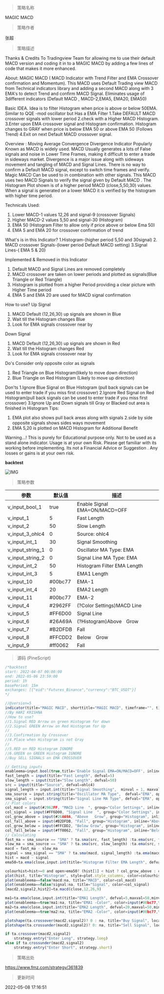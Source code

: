 
> 策略名称

MAGIC MACD

> 策略作者

张超

> 策略描述

Thanks & Credits
To Tradingview Team for allowing me to use their default MACD version and coding it in to a MAGIC MACD by adding a few lines of code that
makes it more enhanced.


About:
MAGIC MACD ( MACD Indicator with Trend Filter and EMA Crossover confirmation and Momentum). This MACD uses Default Trading view MACD
from Technical indicators library and adding a second MACD along with 3 EMA's to detect Trend and confirm MACD Signal.
Eliminates usage of 3different indicators (Default MACD , MACD-2,EMA5, EMA20, EMA50)

Basic IDEA.
Idea is to filter Histogram when price is above or below 50EMA. Similar to QQE -mod oscillator but Has a EMA Filter
1.Take DEFAULT MACD crossover signals with lower period
2.check with a Higher MACD Histogram.
3.Enter upon EMA crossover signal and Histogram confirmation.
Histogram changes to GRAY when price is below EMA 50 or above EMA 50 (Follows Trend)
4.Exit on next Default MACD crossover signal.

Overview :
Moving Average Convergence Divergence Indicator Popularly Known as MACD is widely used. MACD Usually generates a lots of False signals
and noise in Lower Time Frames, making it difficult to enter a trade in sideways market. Divergence is a major issue along with sideways
movement and tangling of MACD and Signal Lines. There is no way to confirm a Default MACD signal, except to switch time frames and
verify.
Magic MACD Can be used to in combination with other signals.
This MACD uses two MACD Signals to verify the signal given by Default MACD . The Histogram Plot shown is of a higher period
MACD (close,5,50,30) values. When a signal is generated on a lower MACD it is verified by the histogram with higher time period.

Technicals Used:
1. Lower MACD-1 values 12,26 and signal-9 (crossover Signals)
2. Higher MACD-2 values 5,50 and signal-30 (Histogram)
3. EMA 50 (Histogram Filter to allow only if price above or below Ema 50)
4. EMA 5 and EMA 20 for crossover confirmation of trend

What's is in this Indicator?
1.Histogram-(higher period 5,50 and 30signal)
2. MACD crossover Signals-(lower period Default MACD setting)
3.Signal Lines-( EMA 5 & 20)

Implemented & Removed in this Indicator
1. Default MACD and Signal Lines are removed completely
2. MACD crossover are taken on lower periods and plotted as signals(Blue Triangle or Red Triangle)
3. Histogram is plotted from a higher Period providing a clear picture with Higher Time period
4. EMA 5 and EMA 20 are used for MACD signal confirmation

How to use?
Up Signal
1. MACD Default (12,26,30) up signals are shown in Blue
2. Wait till the Histogram changes Blue
3. Look for EMA signals crossover near by

Down Signal
1. MACD Default (12,26,30) up signals are shown in Red
2. Wait till the Histogram changes Red
3. Look for EMA signals crossover near by

Do's
Consider only opposite color as signals
1. Red Triangle on Blue Histogram(likely to move down direction)
2. Blue Triangle on Red Histogram (Likely to move up direction)

Don'ts
1.Ignore Blue Signal on Blue Histogram (pull back signals can be used to enter trade if you miss first crossover)
2.Ignore Red Signal on Red Histogram(pull back signals can be used to enter trade if you miss first crossover)
3.Ignore Up and Down signals till Gray or Blacked out area is finished in Histogram
Tips:
1. EMA plot also shows pull back areas along with signals
2.side by side opposite signals shows sides ways movement
3. EMA 5,20 is plotted on MACD Histogram for Additional Benefit


Warning...!
This is purely for Educational purpose only. Not to be used as a stand alone indicator. Usage is at your own Risk. Please get familiar with its working before implementing. Its not a Financial Advice or Suggestion . Any losses or gains is at your own risk.

**backtest**

 ![IMG](https://www.fmz.com/upload/asset/4802b7293091d73f1e.png) 

> 策略参数



|参数|默认值|描述|
|----|----|----|
|v_input_bool_1|true|Enable Signal EMA=ON/MACD=OFF|
|v_input_1|5|Fast Length|
|v_input_2|50|Slow Length|
|v_input_3_ohlc4|0|Source: ohlc4|high|low|open|hl2|hlc3|hlcc4|close|
|v_input_int_1|30|Signal Smoothing|
|v_input_string_1|0|Oscillator MA Type: EMA|SMA|
|v_input_string_2|0|Signal Line MA Type: EMA|SMA|
|v_input_int_2|50|Histogram Filter EMA Length|
|v_input_int_3|5|EMA1 Length|
|v_input_10|#00bc77|EMA-1|
|v_input_int_4|20|EMA2 Length|
|v_input_11|#00bc77|EMA-2|
|v_input_4|#2962FF|(?Color Settings)MACD Line  |
|v_input_5|#FF6D00|Signal Line  |
|v_input_6|#26A69A|(?Histogram)Above   Grow|
|v_input_7|#B2DFDB|Fall|
|v_input_8|#FFCDD2|Below Grow|
|v_input_9|#ff0062|Fall|


> 源码 (PineScript)

``` javascript
/*backtest
start: 2022-04-07 00:00:00
end: 2022-05-06 23:59:00
period: 1h
basePeriod: 15m
exchanges: [{"eid":"Futures_Binance","currency":"BTC_USDT"}]
*/

//@version=5
indicator(title="MAGIC MACD", shorttitle="MAGIC MACD", timeframe="", timeframe_gaps=true)
//By HARI KRISHNA 
//How to use?
//1.Signal RED Arrow on green Histogram for down
//2.Signal GREEN Arrow on Red Histogram for Up
//
//3.Confirmation by Crossover
//4.Place when Histogram is not Gray
//
//5.RED on RED Histogram IGNORE
//6.GREEN on GREEN Histogram IGNORE
//Buy SELL SIGNALS on EMA CROSSOVER

// Getting inputs
enableema=input.bool(true,title='Enable Signal EMA=ON/MACD=OFF', inline="MACD")
fast_length = input(title="Fast Length", defval=5)
slow_length = input(title="Slow Length", defval=50)
src = input(title="Source", defval=ohlc4)
signal_length = input.int(title="Signal Smoothing",  minval = 1, maxval = 50, defval = 30)
sma_source = input.string(title="Oscillator MA Type",  defval="EMA", options=["SMA", "EMA"])
sma_signal = input.string(title="Signal Line MA Type", defval="EMA", options=["SMA", "EMA"])
// Plot colors
col_macd = input(#2962FF, "MACD Line  ", group="Color Settings", inline="MACD")
col_signal = input(#FF6D00, "Signal Line  ", group="Color Settings", inline="Signal")
col_grow_above = input(#26A69A, "Above   Grow", group="Histogram", inline="Above")
col_fall_above = input(#B2DFDB, "Fall", group="Histogram", inline="Above")
col_grow_below = input(#FFCDD2, "Below Grow", group="Histogram", inline="Below")
col_fall_below = input(#ff0062, "Fall", group="Histogram", inline="Below")
// Calculating
fast_ma = sma_source == "SMA" ? ta.sma(src, fast_length) :ta.ema(src, fast_length)
slow_ma = sma_source == "SMA" ? ta.sma(src, slow_length) :ta.ema(src, slow_length)
macd = fast_ma - slow_ma
signal = sma_signal == "SMA" ? ta.sma(macd, signal_length) :ta.ema(macd, signal_length)
hist = macd - signal
ema50=ta.ema(close,input.int(title="Histogram Filter EMA Length", defval=50,maxval=200,minval=1))

colourhist=hist>=0 and open>ema50? (hist[1] < hist ? col_grow_above : col_fall_above) :hist<=0 and open<ema50? (hist[1] < hist ? col_grow_below : col_fall_below) :#666666
plot(hist, title="Histogram", style=plot.style_columns, color=colourhist)
plot(enableema==false?macd:na, title="MACD", color=col_macd)
plot(enableema==false?signal:na, title="Signal", color=col_signal)
[macd2,signal2,hist2]=ta.macd(close,12,26,9)

ma1=ta.ema(close,input.int(title="EMA1 Length", defval=5,maxval=50,minval=1))-ta.ema(close,100)
plot(enableema==true?ma1:na, title="EMA1 -Color", color=input(#00bc77,title='EMA-1'),linewidth=2) //ema 5
ma2=ta.ema(close,input.int(title="EMA2 Length", defval=20,maxval=50,minval=1))-ta.ema(close,100)
plot(enableema==true?ma2:na, title="EMA2 -Color", color=input(#00bc77,title='EMA-2'),linewidth=2)//ema20

plotshape(ta.crossover(macd2,signal2)? 0 : na, title="Buy Signal", location=location.absolute, style=shape.triangleup, size=size.small, color=color.new(#00bc77,0))
plotshape(ta.crossunder(macd2,signal2)? 0: na, title="Sell Signal", location=location.absolute, style=shape.triangledown, size=size.small, color=color.new(#ff0d5c,0))

if ta.crossover(macd2,signal2)
    strategy.entry("Enter Long", strategy.long)
else if ta.crossunder(macd2,signal2)
    strategy.entry("Enter Short", strategy.short)
```

> 策略出处

https://www.fmz.com/strategy/361839

> 更新时间

2022-05-08 17:16:51
